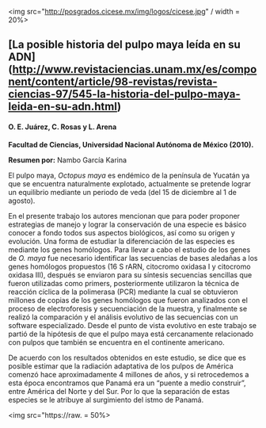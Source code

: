 
<img src="http://posgrados.cicese.mx/img/logos/cicese.jpg" / width = 20%>

## [La posible historia del pulpo maya leída en su ADN] (http://www.revistaciencias.unam.mx/es/component/content/article/98-revistas/revista-ciencias-97/545-la-historia-del-pulpo-maya-leida-en-su-adn.html)
#### O. E. Juárez, C. Rosas y L. Arena

**Facultad de Ciencias, Universidad Nacional Autónoma de México (2010).**

**Resumen por:** Nambo García Karina

El pulpo maya, *Octopus maya* es endémico de la península de Yucatán ya que se encuentra naturalmente explotado, actualmente se pretende lograr un equilibrio mediante un periodo de veda (del 15 de diciembre al 1 de agosto).

En el presente trabajo los autores mencionan que para poder proponer estrategias de manejo y lograr la conservación de una especie es básico conocer a fondo todos sus aspectos biológicos, así como su origen y evolución. Una forma de estudiar la diferenciación de las especies es mediante los genes homólogos.
Para llevar a cabo el estudio de los genes de *O. maya* fue necesario identificar las secuencias de bases aledañas a los genes homólogos propuestos (16 S rARN, citocromo oxidasa I y citocromo oxidasa III), después se enviaron para su síntesis secuencias sencillas que fueron utilizadas como primers, posteriormente utilizaron la técnica de reacción cíclica de la polimerasa (PCR) mediante la cual se obtuvieron millones de copias de los genes homólogos que fueron analizados con el proceso de electroforesis y secuenciación de la muestra, y finalmente se realizó la comparación y el análisis evolutivo de las secuencias con un software especializado. 
Desde el punto de vista evolutivo en este trabajo se partió de la hipótesis de que el pulpo maya está cercanamente relacionado con pulpos que también se encuentra en el continente americano. 
 

De acuerdo con los resultados obtenidos en este estudio, se dice que es posible estimar que la radiación adaptativa de los pulpos de América comenzó hace aproximadamente 4 millones de años, y si retrocedemos a esta época encontramos que Panamá era un “puente a medio construir”, entre América del Norte y del Sur. Por lo que la separación de estas especies se le atribuye al surgimiento del istmo de Panamá. 

<img src="https://raw. = 50%>
